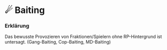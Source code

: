 # ☄ Baiting

### Erklärung  <a href="#0-toc-title" id="0-toc-title"></a>

Das bewusste Provozieren von Fraktionen/Spielern ohne RP-Hintergrund ist untersagt. (Gang-Baiting, Cop-Baiting, MD-Baiting)
